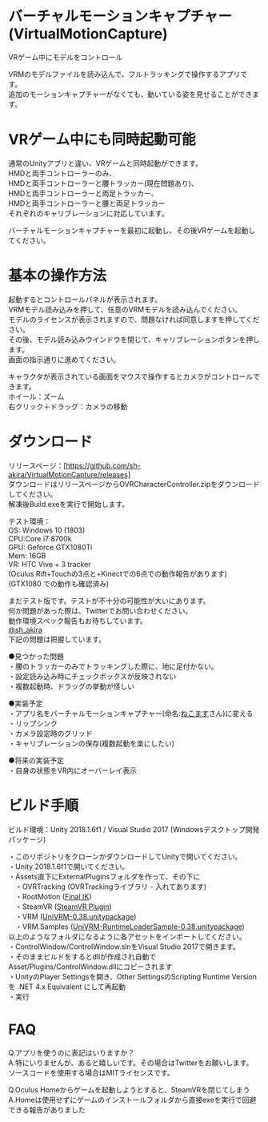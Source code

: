 # バーチャルモーションキャプチャー (VirtualMotionCapture)  
VRゲーム中にモデルをコントロール  
  
VRMのモデルファイルを読み込んで、フルトラッキングで操作するアプリです。  
追加のモーションキャプチャーがなくても、動いている姿を見せることができます。

  
# VRゲーム中にも同時起動可能  
  
通常のUnityアプリと違い、VRゲームと同時起動ができます。  
HMDと両手コントローラーのみ、  
HMDと両手コントローラーと腰トラッカー(現在問題あり)、  
HMDと両手コントローラーと両足トラッカー、  
HMDと両手コントローラーと腰と両足トラッカー  
それぞれのキャリブレーションに対応しています。  
  
バーチャルモーションキャプチャーを最初に起動し、その後VRゲームを起動してください。  
  
# 基本の操作方法  
起動するとコントロールパネルが表示されます。  
VRMモデル読み込みを押して、任意のVRMモデルを読み込んでください。  
モデルのライセンスが表示されますので、問題なければ同意しますを押してください。  
その後、モデル読み込みウインドウを閉じて、キャリブレーションボタンを押します。  
画面の指示通りに進めてください。  
  
キャラクタが表示されている画面をマウスで操作するとカメラがコントロールできます。  
ホイール：ズーム  
右クリック＋ドラッグ：カメラの移動  
  
# ダウンロード
リリースページ：[https://github.com/sh-akira/VirtualMotionCapture/releases]  
ダウンロードはリリースページからOVRCharacterController.zipをダウンロードしてください。  
解凍後Build.exeを実行で開始します。  
  
  
テスト環境：  
OS: Windows 10 (1803)  
CPU:Core i7 8700k  
GPU: Geforce GTX1080Ti  
Mem: 16GB  
VR: HTC Vive + 3 tracker  
(Oculus Rift+Touchの3点と+Kinectでの6点での動作報告があります)  
(GTX1080 での動作も確認済み)  
  
  
まだテスト版です。テストが不十分の可能性が大いにあります。  
何か問題があった際は、Twitterでお問い合わせください。  
動作環境スペック報告もお待ちしています。  
[@sh_akira](https://twitter.com/sh_akira)  
下記の問題は把握しています。  
  
  
●見つかった問題  
・腰のトラッカーのみでトラッキングした際に、地に足付かない。  
・設定読み込み時にチェックボックスが反映されない  
・複数起動時、ドラッグの挙動が怪しい  
  
●実装予定  
・アプリ名をバーチャルモーションキャプチャー(命名:[ねこます](https://twitter.com/kemomimi_oukoku)さん)に変える  
・リップシンク  
・カメラ設定時のグリッド  
・キャリブレーションの保存(複数起動を楽にしたい)  
  
●将来の実装予定  
・自身の状態をVR内にオーバーレイ表示  
  
  
  
# ビルド手順  
ビルド環境：Unity 2018.1.6f1 / Visual Studio 2017 (Windowsデスクトップ開発パッケージ)  
  
  
・このリポジトリをクローンかダウンロードしてUnityで開いてください。  
・Unity 2018.1.6f1で開いてください。  
・Assets直下にExternalPluginsフォルダを作って、その下に  
　・OVRTracking (OVRTrackingライブラリ - 入れてあります)  
　・RootMotion ([Final IK](https://assetstore.unity.com/packages/tools/animation/final-ik-14290))  
　・SteamVR ([SteamVR Plugin](https://assetstore.unity.com/packages/templates/systems/steamvr-plugin-32647))  
　・VRM ([UniVRM-0.38.unitypackage](https://github.com/dwango/UniVRM/releases))  
　・VRM.Samples ([UniVRM-RuntimeLoaderSample-0.38.unitypackage](https://github.com/dwango/UniVRM/releases))  
以上のようなフォルダになるように各アセットをインポートしてください。  
・ControlWindow/ControlWindow.slnをVisual Studio 2017で開きます。  
・そのままビルドをするとdllが作成され自動でAsset/Plugins/ControlWindow.dllにコピーされます  
・UnityのPlayer Settingsを開き、Other SettingsのScripting Runtime Version を .NET 4.x Equivalent にして再起動  
・実行  
  
  
# FAQ  
Q.アプリを使うのに表記はいりますか？  
A.特にいりませんが、あると嬉しいです。その場合はTwitterをお願いします。  
  ソースコードを使用する場合はMITライセンスです。  
  
Q.Oculus Homeからゲームを起動しようとすると、SteamVRを閉じてしまう  
A.Homeは使用せずにゲームのインストールフォルダから直接exeを実行で回避できる報告がありました  
